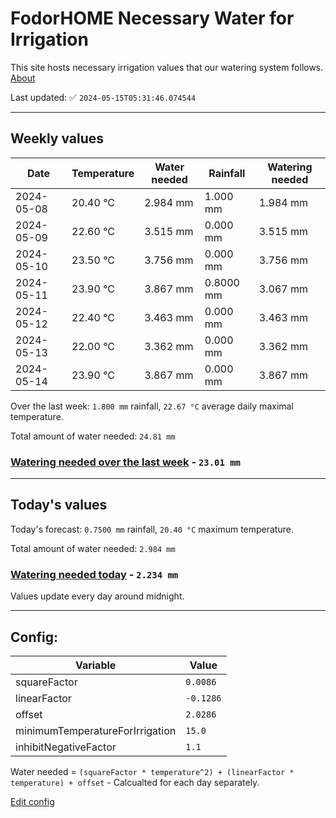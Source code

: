 # FodorHOME Necessary Water for Irrigation

This site hosts necessary irrigation values that our watering system follows. [About](https://github.com/redyau/irrigation)

Last updated: ✅ `2024-05-15T05:31:46.074544`

---

## Weekly values

| Date | Temperature | Water needed | Rainfall | Watering needed |
|-----|-----|-----|-----|-----|
| 2024-05-08 | 20.40 °C | 2.984 mm | 1.000 mm | 1.984 mm |
| 2024-05-09 | 22.60 °C | 3.515 mm | 0.000 mm | 3.515 mm |
| 2024-05-10 | 23.50 °C | 3.756 mm | 0.000 mm | 3.756 mm |
| 2024-05-11 | 23.90 °C | 3.867 mm | 0.8000 mm | 3.067 mm |
| 2024-05-12 | 22.40 °C | 3.463 mm | 0.000 mm | 3.463 mm |
| 2024-05-13 | 22.00 °C | 3.362 mm | 0.000 mm | 3.362 mm |
| 2024-05-14 | 23.90 °C | 3.867 mm | 0.000 mm | 3.867 mm |


Over the last week: `1.800 mm` rainfall, `22.67 °C` average daily maximal temperature.

Total amount of water needed: `24.81 mm`

### [Watering needed over the last week](lastweek.txt) - `23.01 mm`

---

## Today's values

Today's forecast: `0.7500 mm` rainfall, `20.40 °C` maximum temperature.

Total amount of water needed: `2.984 mm`

### [Watering needed today](today.txt) - `2.234 mm`

Values update every day around midnight.

---

## Config:

| Variable | Value |
|-----|-----|
| squareFactor | `0.0086` |
| linearFactor | `-0.1286` |
| offset | `2.0286` |
| minimumTemperatureForIrrigation | `15.0` |
| inhibitNegativeFactor | `1.1` |

Water needed = `(squareFactor * temperature^2) + (linearFactor * temperature) + offset` - Calcualted for each day separately.

[Edit config](https://github.com/RedyAu/irrigation/edit/main/config.json)
